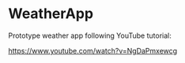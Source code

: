 # WeatherApp
Prototype weather app following YouTube tutorial:

https://www.youtube.com/watch?v=NgDaPmxewcg
